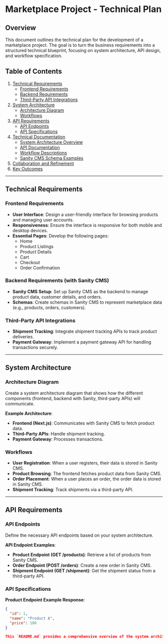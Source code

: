 # Marketplace Project - Technical Plan

## Overview
This document outlines the technical plan for the development of a marketplace project. The goal is to turn the business requirements into a structured technical blueprint, focusing on system architecture, API design, and workflow specification.

## Table of Contents
1. [Technical Requirements](#technical-requirements)
   - [Frontend Requirements](#frontend-requirements)
   - [Backend Requirements](#backend-requirements)
   - [Third-Party API Integrations](#third-party-api-integrations)
2. [System Architecture](#system-architecture)
   - [Architecture Diagram](#architecture-diagram)
   - [Workflows](#workflows)
3. [API Requirements](#api-requirements)
   - [API Endpoints](#api-endpoints)
   - [API Specifications](#api-specifications)
4. [Technical Documentation](#technical-documentation)
   - [System Architecture Overview](#system-architecture-overview)
   - [API Documentation](#api-documentation)
   - [Workflow Descriptions](#workflow-descriptions)
   - [Sanity CMS Schema Examples](#sanity-cms-schema-examples)
5. [Collaboration and Refinement](#collaboration-and-refinement)
6. [Key Outcomes](#key-outcomes)

---

## Technical Requirements

### Frontend Requirements
- **User Interface**: Design a user-friendly interface for browsing products and managing user accounts.
- **Responsiveness**: Ensure the interface is responsive for both mobile and desktop devices.
- **Essential Pages**: Develop the following pages:
  - Home
  - Product Listings
  - Product Details
  - Cart
  - Checkout
  - Order Confirmation

### Backend Requirements (with Sanity CMS)
- **Sanity CMS Setup**: Set up Sanity CMS as the backend to manage product data, customer details, and orders.
- **Schemas**: Create schemas in Sanity CMS to represent marketplace data (e.g., products, orders, customers).

### Third-Party API Integrations
- **Shipment Tracking**: Integrate shipment tracking APIs to track product deliveries.
- **Payment Gateway**: Implement a payment gateway API for handling transactions securely.

---

## System Architecture

### Architecture Diagram
Create a system architecture diagram that shows how the different components (frontend, backend with Sanity, third-party APIs) will communicate.

**Example Architecture**:
- **Frontend (Next.js)**: Communicates with Sanity CMS to fetch product data.
- **Third-Party APIs**: Handle shipment tracking.
- **Payment Gateway**: Processes transactions.

### Workflows
- **User Registration**: When a user registers, their data is stored in Sanity CMS.
- **Product Browsing**: The frontend fetches product data from Sanity CMS.
- **Order Placement**: When a user places an order, the order data is stored in Sanity CMS.
- **Shipment Tracking**: Track shipments via a third-party API.

---

## API Requirements

### API Endpoints
Define the necessary API endpoints based on your system architecture.

**API Endpoint Examples**:
- **Product Endpoint (GET /products)**: Retrieve a list of products from Sanity CMS.
- **Order Endpoint (POST /orders)**: Create a new order in Sanity CMS.
- **Shipment Endpoint (GET /shipment)**: Get the shipment status from a third-party API.

### API Specifications

**Product Endpoint Example Response**:
```json
{
  "id": 1,
  "name": "Product A",
  "price": 100
}

This `README.md` provides a comprehensive overview of the system architecture, API documentation, workflows, Sanity CMS schemas, and collaboration processes. It’s ready to be shared with your team and used as a reference throughout the hackathon.
